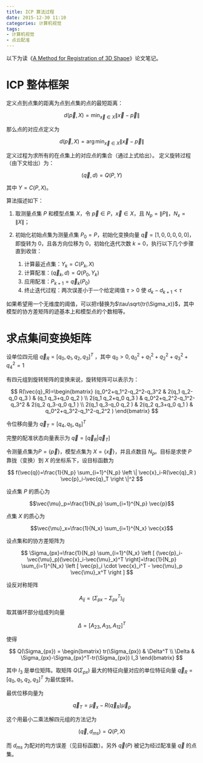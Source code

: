 ```yaml
---
title: ICP 算法过程
date: 2015-12-30 11:10
categories: 计算机视觉
tags: 
- 计算机视觉
- 点云配准
---
```


以下为读《[A Method for Registration of 3D Shape](http://xueshu.baidu.com/s?wd=paperuri%3A%289d45801efcd5be3894347f9dfecc88f3%29&filter=sc_long_sign&sc_ks_para=q%3DMethod%20for%20registration%20of%203-D%20shapes&tn=SE_baiduxueshu_c1gjeupa&ie=utf-8)》论文笔记。

<!-- more -->

# ICP 整体框架

定义点到点集的距离为点到点集的点的最短距离：

$$ d(\vec{p}, X)=\min_{\vec{x} \in X}\left \| \vec{x} - \vec{p} \right \| $$

那么点的对应点定义为

$$ d(\vec{p}, X)=\arg \min_{\vec{x} \in X}\left \| \vec{x} - \vec{p} \right \| $$

定义过程为求所有的在点集上的对应点的集合（通过上式给出）。
定义旋转过程（由下文给出）为：

$$ (\vec{q}, d) = Q (P, Y) $$

其中 $Y = C(P, X)$。

算法描述如下：

1. 取测量点集 $P$ 和模型点集 $X$，令 $\vec{p}\in P$，$\vec{x}\in X$，且 $N_p=\left \| P \right \|$，$N_x=\left \| X \right \|$；
2. 初始化初始点集为测量点集 $P_0=P$，初始化变换向量 $\vec{q}=[1,0,0,0,0,0]$，即旋转为 0，且各方向位移为 0，初始化迭代次数 $k=0$，执行以下几个步骤直到收敛：

   1. 计算最近点集：$Y_k=C(P_k, X)$
   2. 计算配准：$(\vec{q}_k,d)=Q(P_0, Y_k)$
   3. 应用配准：$P_{k+1}=\vec{q}_k (P_0)$
   4. 终止迭代过程：两次误差小于一个给定阈值 $\tau>0$ 使 $d_k-d_{k+1}<\tau$

如果希望用一个无维度的阈值，可以把$\tau$替换为$\tau\sqrt{tr(\Sigma_x)}$，其中模型的协方差矩阵的迹基本上和模型点的个数相等。

# 求点集间变换矩阵

设单位四元组 $\vec{q}_R=[q_0,q_1,q_2,q_3]^T$ ，其中 $q_0>0, q_0^2+q_1^2+q_2^2+q_3^2+q_4^2=1$

有四元组到旋转矩阵的变换来说，旋转矩阵可以表示为：

$$ R(\vec{q}_R)=\begin{bmatrix}
(q_0^2+q_1^2-q_2^2-q_3^2 & 2(q_1 q_2-q_0 q_3 ) & (q_1 q_3+q_0 q_2 ) \\
2(q_1 q_2+q_0 q_3 )  & q_0^2+q_2^2-q_1^2-q_3^2  & 2(q_2 q_3-q_0 q_1 ) \\
2(q_1 q_3-q_0 q_2 )  & 2(q_2 q_3+q_0 q_1 ) & q_0^2+q_3^2-q_1^2-q_2^2 )
 \end{bmatrix} $$

令位移向量为 $\vec{q}_T=[q_4,q_5,q_6]^T$

完整的配准状态向量表示为 $\vec{q}=[\vec{q}_R | \vec{q}_T]$

令测量点集为$P=\{\vec{p}\}$，模型点集为 $X=\{\vec{x}\}$，并且点数目 $N_p$。目标是求使 $P$ 靠拢（变换）到 $X$ 的坐标系下，设目标函数为

$$ f(\vec{q})=\frac{1}{N_p} \sum_{i=1}^{N_p} \left \| \vec{x}_i-R(\vec{q}_R ) \vec{p}_i-\vec{q}_T \right \|^2 $$   

设点集 $P$ 的质心为

$$\vec{\mu}_p=\frac{1}{N_p} \sum_{i=1}^{N_p} \vec{p}$$

点集 $X$ 的质心为

$$\vec{\mu}_x=\frac{1}{N_x} \sum_{i=1}^{N_x} \vec{x}$$

设点集和的协方差矩阵为

$$ \Sigma_{px}=\frac{1}{N_p} \sum_{i=1}^{N_x} \left [ (\vec{p}_i-\vec{\mu}_p)(\vec{x}_i-\vec{\mu}_x)^T \right]=\frac{1}{N_p} \sum_{i=1}^{N_x} \left [ \vec{p}_i \cdot \vec{x}_i^T - \vec{\mu}_p \vec{\mu}_x^T \right ] $$

设反对称矩阵

$$ A_{ij} = \left ( \Sigma_{px} - \Sigma_{px}^T \right )_{ij} $$

取其循环部分组成列向量

$$ \Delta = [A_{23}, A_{31}, A_{12}]^T $$

使得

$$ Q(\Sigma_{px}) = \begin{bmatrix}
tr(\Sigma_{px}) & \Delta^T \\
\Delta & \Sigma_{px}-\Sigma_{px}^T-tr(\Sigma_{px}) I_3
\end{bmatrix} $$

其中 $I_3$ 是单位矩阵。取矩阵 $Q(\Sigma_{px})$ 最大的特征向量对应的单位特征向量 $\vec{q}_R=[q_0, q_1, q_2, q_3]^T$ 为最优旋转。

最优位移向量为

$$ \vec{q}_T = \vec{\mu}_x - R(\vec{q}_R) \vec{\mu}_p $$

这个用最小二乘法解四元组的方法记为

$$ (\vec{q}, d_{ms}) = Q(P, X) $$

而 $d_{ms}$ 为配对的均方误差（见目标函数）。另外 $\vec{q}(P)$ 被记为经过配准量 $\vec{q}$ 的点集。
